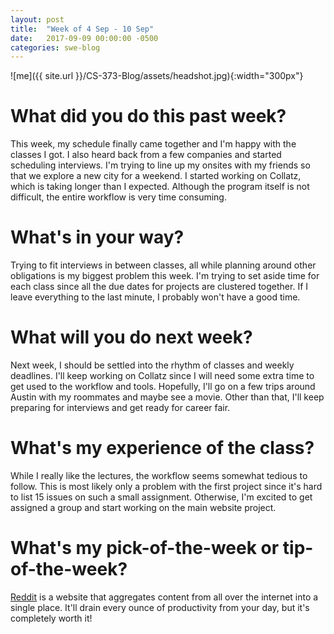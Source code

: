 ```yaml
---
layout: post
title:  "Week of 4 Sep - 10 Sep"
date:   2017-09-09 00:00:00 -0500
categories: swe-blog
---
```

![me]({{ site.url }}/CS-373-Blog/assets/headshot.jpg){:width="300px"}

# What did you do this past week?
This week, my schedule finally came together and I'm happy with the classes I got. I also heard back from a few companies and started scheduling interviews. I'm trying to line up my onsites with my friends so that we explore a new city for a weekend. I started working on Collatz, which is taking longer than I expected. Although the program itself is not difficult, the entire workflow is very time consuming.

# What's in your way?
Trying to fit interviews in between classes, all while planning around other obligations is my biggest problem this week. I'm trying to set aside time for each class since all the due dates for projects are clustered together. If I leave everything to the last minute, I probably won't have a good time.

# What will you do next week?
Next week, I should be settled into the rhythm of classes and weekly deadlines. I'll keep working on Collatz since I will need some extra time to get used to the workflow and tools. Hopefully, I'll go on a few trips around Austin with my roommates and maybe see a movie. Other than that, I'll keep preparing for interviews and get ready for career fair.

# What's my experience of the class?
While I really like the lectures, the workflow seems somewhat tedious to follow. This is most likely only a problem with the first project since it's hard to list 15 issues on such a small assignment. Otherwise, I'm excited to get assigned a group and start working on the main website project.

# What's my pick-of-the-week or tip-of-the-week?
[Reddit](https://www.reddit.com/) is a website that aggregates content from all over the internet into a single place. It'll drain every ounce of productivity from your day, but it's completely worth it!